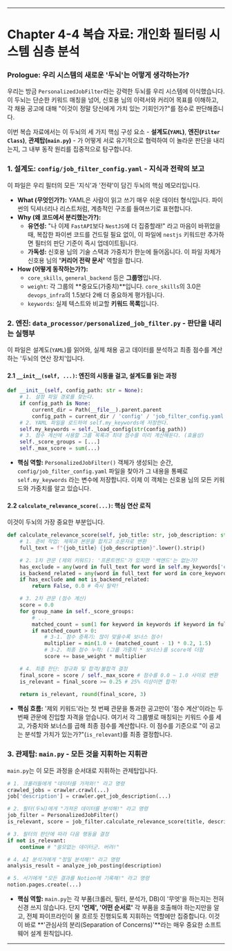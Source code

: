 ---

# **Chapter 4-4 복습 자료: 개인화 필터링 시스템 심층 분석**

### **Prologue: 우리 시스템의 새로운 '두뇌'는 어떻게 생각하는가?**

우리는 방금 `PersonalizedJobFilter`라는 강력한 두뇌를 우리 시스템에 이식했습니다. 이 두뇌는 단순한 키워드 매칭을 넘어, 신호용 님의 이력서와 커리어 목표를 이해하고, 각 채용 공고에 대해 "이것이 정말 당신에게 가치 있는 기회인가?"를 점수로 판단해줍니다.

이번 복습 자료에서는 이 두뇌의 세 가지 핵심 구성 요소 - **설계도(`YAML`)**, **엔진(`Filter Class`)**, **관제탑(`main.py`)** - 가 어떻게 서로 유기적으로 협력하여 이 놀라운 판단을 내리는지, 그 내부 동작 원리를 집중적으로 탐구합니다.

### **1. 설계도: `config/job_filter_config.yaml` - 지식과 전략의 보고**

이 파일은 우리 필터의 모든 '지식'과 '전략'이 담긴 두뇌의 핵심 메모리입니다.

*   **What (무엇인가?):** YAML은 사람이 읽고 쓰기 매우 쉬운 데이터 형식입니다. 파이썬의 딕셔너리나 리스트처럼, 계층적인 구조를 들여쓰기로 표현합니다.
*   **Why (왜 코드에서 분리했는가?):**
    *   **유연성:** "나 이제 `FastAPI`보다 `NestJS`에 더 집중할래!" 라고 마음이 바뀌었을 때, 복잡한 파이썬 코드를 건드릴 필요 없이, 이 파일에 `nestjs` 키워드만 추가하면 필터의 판단 기준이 즉시 업데이트됩니다.
    *   **가독성:** 신호용 님의 기술 스택과 가중치가 한눈에 들어옵니다. 이 파일 자체가 신호용 님의 **'커리어 전략 문서'** 역할을 합니다.
*   **How (어떻게 동작하는가?):**
    *   `core_skills`, `general_backend` 등은 **그룹명**입니다.
    *   `weight`: 각 그룹의 **중요도(가중치)**입니다. `core_skills`의 3.0은 `devops_infra`의 1.5보다 2배 더 중요하게 평가됩니다.
    *   `keywords`: 실제 텍스트와 비교할 **키워드 목록**입니다.

### **2. 엔진: `data_processor/personalized_job_filter.py` - 판단을 내리는 실행부**

이 파일은 설계도(`YAML`)를 읽어와, 실제 채용 공고 데이터를 분석하고 최종 점수를 계산하는 '두뇌의 연산 장치'입니다.

#### **2.1 `__init__(self, ...)`: 엔진의 시동을 걸고, 설계도를 읽는 과정**

```python
def __init__(self, config_path: str = None):
    # 1. 설정 파일 경로를 찾는다.
    if config_path is None:
        current_dir = Path(__file__).parent.parent
        config_path = current_dir / 'config' / 'job_filter_config.yaml'
    # 2. YAML 파일을 로드하여 self.my_keywords에 저장한다.
    self.my_keywords = self._load_config(str(config_path))
    # 3. 점수 계산에 사용할 그룹 목록과 최대 점수를 미리 계산해둔다. (효율성)
    self._score_groups = [...]
    self._max_score = sum(...)
```
*   **핵심 역할:** `PersonalizedJobFilter()` 객체가 생성되는 순간, `config/job_filter_config.yaml` 파일을 찾아가 그 내용을 통째로 `self.my_keywords` 라는 변수에 저장합니다. 이제 이 객체는 신호용 님의 모든 키워드와 가중치를 알고 있습니다.

#### **2.2 `calculate_relevance_score(...)`: 핵심 연산 로직**

이것이 두뇌의 가장 중요한 부분입니다.

```python
def calculate_relevance_score(self, job_title: str, job_description: str) -> Tuple[bool, float]:
    # 1. 준비 작업: 제목과 본문을 합치고 소문자로 변환
    full_text = f"{job_title} {job_description}".lower().strip()

    # 2. 1차 관문 (제외 키워드): '프론트엔드'가 있지만 '백엔드'는 없는가?
    has_exclude = any(word in full_text for word in self.my_keywords['exclude'])
    is_backend_related = any(word in full_text for word in core_keywords)
    if has_exclude and not is_backend_related:
        return False, 0.0 # 즉시 탈락!

    # 3. 2차 관문 (점수 계산)
    score = 0.0
    for group_name in self._score_groups:
        # ...
        matched_count = sum(1 for keyword in keywords if keyword in full_text)
        if matched_count > 0:
            # 3-1. 점수 증폭기: 많이 맞을수록 보너스 점수!
            multiplier = min(1.0 + (matched_count - 1) * 0.2, 1.5)
            # 3-2. 최종 점수 누적: (그룹 가중치 * 보너스)를 score에 더함
            score += base_weight * multiplier

    # 4. 최종 판단: 정규화 및 합격/불합격 결정
    final_score = score / self._max_score # 점수를 0.0 ~ 1.0 사이로 변환
    is_relevant = final_score >= 0.25 # 25% 이상이면 합격!
    
    return is_relevant, round(final_score, 3)
```
*   **핵심 흐름:** '제외 키워드'라는 첫 번째 관문을 통과한 공고만이 '점수 계산'이라는 두 번째 관문에 진입할 자격을 얻습니다. 여기서 각 그룹별로 매칭되는 키워드 수를 세고, 가중치와 보너스를 곱해 최종 점수를 계산합니다. 이 점수를 기준으로 "이 공고는 분석할 가치가 있는가?"(`is_relevant`)를 최종 결정합니다.

### **3. 관제탑: `main.py` - 모든 것을 지휘하는 지휘관**

`main.py`는 이 모든 과정을 순서대로 지휘하는 관제탑입니다.

```python
# 1. 크롤러들에게 "데이터를 가져와!" 라고 명령
crawled_jobs = crawler.crawl(...)
job['description'] = crawler.get_job_description(...)

# 2. 필터(두뇌)에게 "가져온 데이터를 분석해!" 라고 명령
job_filter = PersonalizedJobFilter()
is_relevant, score = job_filter.calculate_relevance_score(title, description)

# 3. 필터의 판단에 따라 다음 행동을 결정
if not is_relevant:
    continue # "쓸모없는 데이터군. 버려!"

# 4. AI 분석가에게 "정밀 분석해!" 라고 명령
analysis_result = analyze_job_posting(description)

# 5. 서기에게 "모든 결과를 Notion에 기록해!" 라고 명령
notion.pages.create(...)
```
*   **핵심 역할:** `main.py`는 각 부품(크롤러, 필터, 분석가, DB)이 '무엇'을 하는지는 전혀 신경 쓰지 않습니다. 단지 **'언제', '어떤 순서로'** 각 부품을 호출해야 하는지만을 알고, 전체 파이프라인이 물 흐르듯 진행되도록 지휘하는 역할에만 집중합니다. 이것이 바로 **'관심사의 분리(Separation of Concerns)'**라는 매우 중요한 소프트웨어 설계 원칙입니다.

---